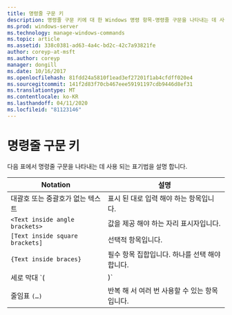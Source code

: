 ```yaml
---
title: 명령줄 구문 키
description: 명령줄 구문 키에 대 한 Windows 명령 항목-명령줄 구문을 나타내는 데 사용 되는 표기법을 설명 합니다.
ms.prod: windows-server
ms.technology: manage-windows-commands
ms.topic: article
ms.assetid: 338c0381-ad63-4a4c-bd2c-42c7a93821fe
author: coreyp-at-msft
ms.author: coreyp
manager: dongill
ms.date: 10/16/2017
ms.openlocfilehash: 81fdd24a5810f1ead3ef27201f1ab4cfdff020e4
ms.sourcegitcommit: 141f2d83f70cb467eee59191197cdb9446d8ef31
ms.translationtype: MT
ms.contentlocale: ko-KR
ms.lasthandoff: 04/11/2020
ms.locfileid: "81123146"
---
```

# <a name="command-line-syntax-key"></a>명령줄 구문 키

다음 표에서 명령줄 구문을 나타내는 데 사용 되는 표기법을 설명 합니다.

| Notation | 설명 |
| -------- | ----------- |
| 대괄호 또는 중괄호가 없는 텍스트 | 표시 된 대로 입력 해야 하는 항목입니다. |
| `<Text inside angle brackets>` | 값을 제공 해야 하는 자리 표시자입니다. |
| `[Text inside square brackets]` | 선택적 항목입니다. |
| `{Text inside braces}` | 필수 항목 집합입니다. 하나를 선택 해야 합니다. |
| 세로 막대 `(|)`| 상호 배타적인 항목에 대 한 구분 기호입니다. 하나를 선택 해야 합니다. |
| 줄임표 `(…)` | 반복 해 서 여러 번 사용할 수 있는 항목입니다. |
